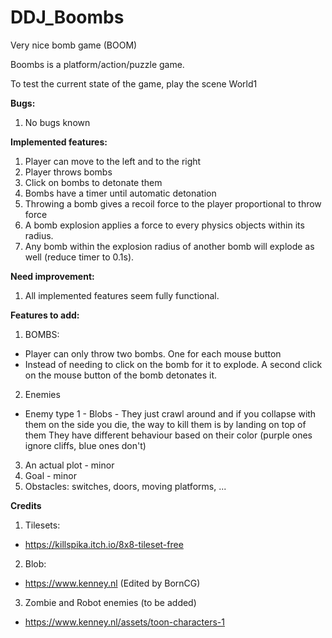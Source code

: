 # DDJ_Boombs
Very nice bomb game (BOOM)

Boombs is a platform/action/puzzle game.

To test the current state of the game, play the scene World1

**Bugs:**
1. No bugs known

**Implemented features:**
1. Player can move to the left and to the right
2. Player throws bombs
3. Click on bombs to detonate them
4. Bombs have a timer until automatic detonation
5. Throwing a bomb gives a recoil force to the player proportional to throw force
6. A bomb explosion applies a force to every physics objects within its radius.
7. Any bomb within the explosion radius of another bomb will explode as well (reduce timer to 0.1s).

**Need improvement:**
1. All implemented features seem fully functional.

**Features to add:**
1. BOMBS:
* Player can only throw two bombs. One for each mouse button
* Instead of needing to click on the bomb for it to explode. A second click on the mouse button of the bomb detonates it.
2. Enemies
* Enemy type 1 - Blobs - They just crawl around and if you collapse with them on the side you die, the way to kill them is by landing on top of them
                         They have different behaviour based on their color (purple ones ignore cliffs, blue ones don't)
3. An actual plot - minor
4. Goal - minor
5. Obstacles: switches, doors, moving platforms, ...

**Credits**
1. Tilesets:
* https://killspika.itch.io/8x8-tileset-free
2. Blob:
* https://www.kenney.nl (Edited by BornCG)
3. Zombie and Robot enemies (to be added)
* https://www.kenney.nl/assets/toon-characters-1